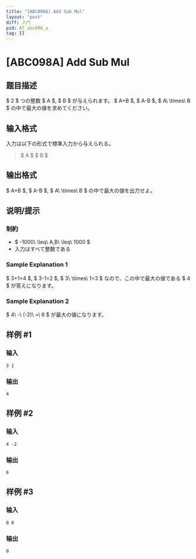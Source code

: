 ```yaml
---
title: "[ABC098A] Add Sub Mul"
layout: "post"
diff: 入门
pid: AT_abc098_a
tag: []
---
```


# [ABC098A] Add Sub Mul

## 题目描述

[problemUrl]: https://atcoder.jp/contests/abc098/tasks/abc098_a

$ 2 $ つの整数 $ A $, $ B $ が与えられます。 $ A+B $, $ A-B $, $ A\ \times\ B $ の中で最大の値を求めてください。

## 输入格式

入力は以下の形式で標準入力から与えられる。

> $ A $ $ B $

## 输出格式

$ A+B $, $ A-B $, $ A\ \times\ B $ の中で最大の値を出力せよ。

## 说明/提示

### 制約

- $ -1000\ \leq\ A,B\ \leq\ 1000 $
- 入力はすべて整数である

### Sample Explanation 1

$ 3+1=4 $, $ 3-1=2 $, $ 3\ \times\ 1=3 $ なので、この中で最大の値である $ 4 $ が答えになります。

### Sample Explanation 2

$ 4\ -\ (-2)\ =\ 6 $ が最大の値になります。

## 样例 #1

### 输入

```
3 1
```

### 输出

```
4
```

## 样例 #2

### 输入

```
4 -2
```

### 输出

```
6
```

## 样例 #3

### 输入

```
0 0
```

### 输出

```
0
```

